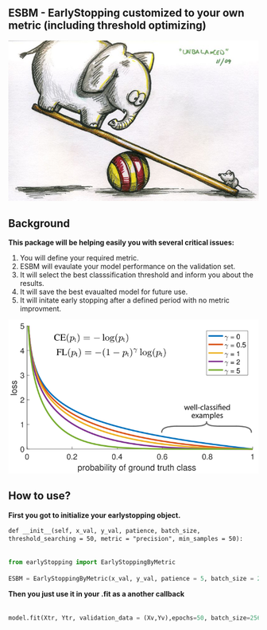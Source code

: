 ## ESBM - EarlyStopping customized to your own metric (including threshold optimizing)

![](https://github.com/itamargol/Focal_Loss/blob/master/imbalance.jpg)

## Background

**This package will be helping easily you with several critical issues:**

1. You will define your required metric.
2. ESBM will evaulate your model performance on the validation set.
3. It will select the best classsification threshold and inform you about the results.
4. It will save the best evaualted model for future use.
5. It will initate early stopping after a defined period with no metric improvment.


![](https://github.com/itamargol/Focal_Loss/blob/master/focal_loss.png)

## How to use?

**First you got to initialize your earlystopping object.**

                              
    def __init__(self, x_val, y_val, patience, batch_size, threshold_searching = 50, metric = "precision", min_samples = 50):

``` python

from earlyStopping import EarlyStoppingByMetric

ESBM = EarlyStoppingByMetric(x_val, y_val, patience = 5, batch_size = 256)

```     

**Then you just use it in your .fit as a another callback**

``` python

model.fit(Xtr, Ytr, validation_data = (Xv,Yv),epochs=50, batch_size=256, verbose=1,callbacks=[ESBM],shuffle=True)


```     

